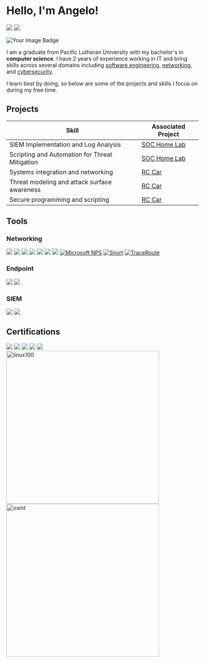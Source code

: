 # Hello, I'm Angelo!  
<a href="https://www.linkedin.com/in/angelo-ramos-2a940422a/"><img src="https://img.shields.io/badge/-LinkedIn-0072b1?&style=for-the-badge&logo=linkedin&logoColor=white"/></a>
<a href="mailto:angelo_d_ramos@proton.me" style="outline: none;"><img src="https://img.shields.io/badge/-Email-D14836?&style=for-the-badge&logo=gmail&logoColor=white"/></a>

<img src="https://tryhackme-badges.s3.amazonaws.com/NitroCx.png" alt="Your Image Badge" />

I am a graduate from Pacific Lutheran University with my bachelor's in **computer science**. I have 2 years of experience working in IT and bring skills across several domains including <ins>software engineering</ins>, <ins>networking</ins>, and <ins>cybersecurity</ins>.

I learn best by doing, so below are some of the projects and skills I focus on during my free time.


## Projects

| Skill                                         | Associated Project         |
|-----------------------------------------------|----------------------------|
| SIEM Implementation and Log Analysis          | <a href="https://github.com/angelod01/Win10-Home-SOC-Lab">SOC Home Lab</a>|
| Scripting and Automation for Threat Mitigation| <a href="https://github.com/angelod01/Win10-Home-SOC-Lab">SOC Home Lab</a>|
| Systems integration and networking            | <a href="https://github.com/angelod01/Autonomous-RC-Car">RC Car</a>|
| Threat modeling and attack surface awareness  | <a href="https://github.com/angelod01/Autonomous-RC-Car">RC Car</a>|
| Secure programming and scripting              | <a href="https://github.com/angelod01/Autonomous-RC-Car">RC Car</a>|

## Tools

### Networking
<div>
  <a href="https://github.com/wireshark/wireshark"><img src="https://img.shields.io/badge/-Wireshark-1679A7?&style=for-the-badge&logo=Wireshark&logoColor=white"/></a>
  <a href="https://github.com/nmap/nmap" target="_blank"><img src="https://img.shields.io/badge/-Nmap-4A90E2?&style=for-the-badge&logo=Nmap&logoColor=white"/></a>
  <a href="https://portswigger.net" target="_blank"><img src="https://img.shields.io/badge/-PortSwigger-FF5722?&style=for-the-badge&logo=PortSwigger&logoColor=white"/></a>
  <a href="https://github.com/netdiscover-scanner/netdiscover" target="_blank"><img src="https://img.shields.io/badge/-Netdiscover-009688?&style=for-the-badge&logo=Wifi&logoColor=white"/></a>
  <a href="https://www.tcpdump.org" target="_blank"><img src="https://img.shields.io/badge/-tcpdump-607D8B?&style=for-the-badge&logo=Wireshark&logoColor=white"/></a>
  <a href="https://www.chiark.greenend.org.uk/~sgtatham/putty/" target="_blank"><img src="https://img.shields.io/badge/-PuTTY-35495E?&style=for-the-badge&logo=WindowsTerminal&logoColor=white" /></a>
  <a href="https://www.vertiv.com/en-asia/products/monitoring-control--management/avocent-kvm-over-ip/" target="_blank"><img src="https://img.shields.io/badge/-Avocent%20KVM-555555?&style=for-the-badge&logo=Server&logoColor=white"/></a>
  <a href="https://learn.microsoft.com/en-us/windows-server/networking/technologies/nps/nps-top" target="_blank"><img src="https://img.shields.io/badge/-Microsoft%20NPS-0078D4?&style=for-the-badge&logo=Microsoft&logoColor=white" alt="Microsoft NPS" /></a>
  <a href="https://docs.snort.org/" target="_blank"><img src="https://img.shields.io/badge/-Snort-E6322E?&style=for-the-badge&logo=Snort&logoColor=white" alt="Snort" /></a>
  <a href="https://learn.microsoft.com/en-us/windows-server/administration/windows-commands/tracert" target="_blank"><img src="https://img.shields.io/badge/-tracert-0078D4?&style=for-the-badge&logo=windows&logoColor=white" alt="TraceRoute" /></a>
</div>

### Endpoint
<div>
    <a href="https://learn.microsoft.com/en-us/microsoft-365/security/defender-endpoint/microsoft-defender-endpoint" target="_blank"><img src="https://img.shields.io/badge/-Defender%20for%20Endpoint-0078D4?&style=for-the-badge&logo=Microsoft&logoColor=white" /></a>
    <a href="https://learn.microsoft.com/en-us/mem/intune/fundamentals/what-is-intune" target="_blank"><img src="https://img.shields.io/badge/-Microsoft%20Intune-00B4F2?&style=for-the-badge&logo=Microsoft%20Intune&logoColor=white" /></a>
</div>

### SIEM
<div>
    <a href="https://learn.microsoft.com/en-us/azure/sentinel/" target="_blank"><img src="https://img.shields.io/badge/-Microsoft%20Sentinel-0078D4?&style=for-the-badge&logo=MicrosoftAzure&logoColor=white" /></a>
    <a href="https://docs.splunk.com/Documentation/ES" target="_blank"><img src="https://img.shields.io/badge/-Splunk%20ES-000000?&style=for-the-badge&logo=Splunk&logoColor=white" /></a>
</div>

## Certifications

<div>
<a href="https://www.credly.com/badges/b5bc677b-160c-47e9-b14c-e833978cd295/linked_in_profile"><img src="https://img.shields.io/badge/-Security%2B-FF0000?&style=for-the-badge&logo=CompTIA&logoColor=white" /></a>
<a href="https://www.axelos.com/certifications/itil-service-management/itil-4-foundation/" target="_blank"><img src="https://img.shields.io/badge/-ITIL%204%20Foundation-9933CC?&style=for-the-badge&logo=ITIL&logoColor=white" /></a>
<a href="https://www.coursera.org/professional-certificates/microsoft-cybersecurity-analyst"><img src="https://img.shields.io/badge/-Microsoft%20Cybersecurity%20Analyst-0078D4?&style=for-the-badge&logo=Microsoft&logoColor=white" /></a>
<a href="https://academy.tcm-sec.com/p/osint-fundamentals" target="_blank"><img src="https://img.shields.io/badge/-TCM%20OSINT%20Fundamentals-2C3539?&style=for-the-badge&logo=Target&logoColor=white" /></a>
<a href="https://academy.tcm-sec.com/p/linux-fundamentals" target="_blank"><img src="https://img.shields.io/badge/-TCM%20Linux%20Fundamentals-2C3539?&style=for-the-badge&logo=Linux&logoColor=white" /></a>
</div>


<img src="https://github.com/user-attachments/assets/85b65688-fc5c-4430-b58c-61f3066187f1" alt="linux100" width="400" />

<img src="https://github.com/user-attachments/assets/3c1ff02c-809a-4dc3-a070-d8625edef146" alt="osint" width="400" />



